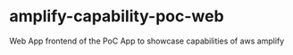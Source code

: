# amplify-capability-poc-web
Web App frontend of the PoC App to showcase capabilities of aws amplify

